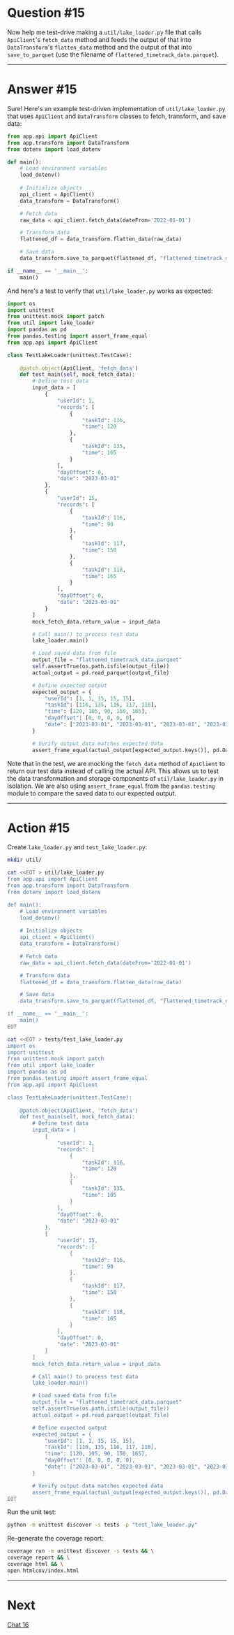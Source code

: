 # Question #15

Now help me test-drive making a `util/lake_loader.py` file that calls `ApiClient`'s `fetch_data` method and feeds the output of that into  `DataTransform`'s `flatten_data` method and the output of that into `save_to_parquet` (use the filename of `flattened_timetrack_data.parquet`).

---

# Answer #15

Sure! Here's an example test-driven implementation of `util/lake_loader.py` that uses `ApiClient` and `DataTransform` classes to fetch, transform, and save data:

```python
from app.api import ApiClient
from app.transform import DataTransform
from dotenv import load_dotenv

def main():
    # Load environment variables
    load_dotenv()
    
    # Initialize objects
    api_client = ApiClient()
    data_transform = DataTransform()

    # Fetch data
    raw_data = api_client.fetch_data(dateFrom='2022-01-01')

    # Transform data
    flattened_df = data_transform.flatten_data(raw_data)

    # Save data
    data_transform.save_to_parquet(flattened_df, "flattened_timetrack_data.parquet")

if __name__ == '__main__':
    main()
```


And here's a test to verify that `util/lake_loader.py` works as expected:

```python
import os
import unittest
from unittest.mock import patch
from util import lake_loader
import pandas as pd
from pandas.testing import assert_frame_equal
from app.api import ApiClient

class TestLakeLoader(unittest.TestCase):
    
    @patch.object(ApiClient, 'fetch_data')
    def test_main(self, mock_fetch_data):
        # Define test data
        input_data = [
            {
                "userId": 1,
                "records": [
                    {
                        "taskId": 116,
                        "time": 120
                    },
                    {
                        "taskId": 135,
                        "time": 105
                    }
                ],
                "dayOffset": 0,
                "date": "2023-03-01"
            },
            {
                "userId": 15,
                "records": [
                    {
                        "taskId": 116,
                        "time": 90
                    },
                    {
                        "taskId": 117,
                        "time": 150
                    },
                    {
                        "taskId": 118,
                        "time": 165
                    }
                ],
                "dayOffset": 0,
                "date": "2023-03-01"
            }
        ]
        mock_fetch_data.return_value = input_data

        # Call main() to process test data
        lake_loader.main()

        # Load saved data from file
        output_file = "flattened_timetrack_data.parquet"
        self.assertTrue(os.path.isfile(output_file))
        actual_output = pd.read_parquet(output_file)

        # Define expected output
        expected_output = {
            "userId": [1, 1, 15, 15, 15],
            "taskId": [116, 135, 116, 117, 118],
            "time": [120, 105, 90, 150, 165],
            "dayOffset": [0, 0, 0, 0, 0],
            "date": ["2023-03-01", "2023-03-01", "2023-03-01", "2023-03-01", "2023-03-01"]
        }

        # Verify output data matches expected data
        assert_frame_equal(actual_output[expected_output.keys()], pd.DataFrame(expected_output), check_dtype=False)
```

Note that in the test, we are mocking the `fetch_data` method of `ApiClient` to return our test data instead of calling the actual API. This allows us to test the data transformation and storage components of `util/lake_loader.py` in isolation. We are also using `assert_frame_equal` from the `pandas.testing` module to compare the saved data to our expected output.


---

# Action #15

Create `lake_loader.py` and `test_lake_loader.py`:

```bash
mkdir util/

cat <<EOT > util/lake_loader.py
from app.api import ApiClient
from app.transform import DataTransform
from dotenv import load_dotenv

def main():
    # Load environment variables
    load_dotenv()
    
    # Initialize objects
    api_client = ApiClient()
    data_transform = DataTransform()

    # Fetch data
    raw_data = api_client.fetch_data(dateFrom='2022-01-01')

    # Transform data
    flattened_df = data_transform.flatten_data(raw_data)

    # Save data
    data_transform.save_to_parquet(flattened_df, "flattened_timetrack_data.parquet")

if __name__ == '__main__':
    main()
EOT

cat <<EOT > tests/test_lake_loader.py
import os
import unittest
from unittest.mock import patch
from util import lake_loader
import pandas as pd
from pandas.testing import assert_frame_equal
from app.api import ApiClient

class TestLakeLoader(unittest.TestCase):
    
    @patch.object(ApiClient, 'fetch_data')
    def test_main(self, mock_fetch_data):
        # Define test data
        input_data = [
            {
                "userId": 1,
                "records": [
                    {
                        "taskId": 116,
                        "time": 120
                    },
                    {
                        "taskId": 135,
                        "time": 105
                    }
                ],
                "dayOffset": 0,
                "date": "2023-03-01"
            },
            {
                "userId": 15,
                "records": [
                    {
                        "taskId": 116,
                        "time": 90
                    },
                    {
                        "taskId": 117,
                        "time": 150
                    },
                    {
                        "taskId": 118,
                        "time": 165
                    }
                ],
                "dayOffset": 0,
                "date": "2023-03-01"
            }
        ]
        mock_fetch_data.return_value = input_data

        # Call main() to process test data
        lake_loader.main()

        # Load saved data from file
        output_file = "flattened_timetrack_data.parquet"
        self.assertTrue(os.path.isfile(output_file))
        actual_output = pd.read_parquet(output_file)

        # Define expected output
        expected_output = {
            "userId": [1, 1, 15, 15, 15],
            "taskId": [116, 135, 116, 117, 118],
            "time": [120, 105, 90, 150, 165],
            "dayOffset": [0, 0, 0, 0, 0],
            "date": ["2023-03-01", "2023-03-01", "2023-03-01", "2023-03-01", "2023-03-01"]
        }

        # Verify output data matches expected data
        assert_frame_equal(actual_output[expected_output.keys()], pd.DataFrame(expected_output), check_dtype=False)
EOT

```

Run the unit test:

```bash
python -m unittest discover -s tests -p "test_lake_loader.py"
```

Re-generate the coverage report:

```bash
coverage run -m unittest discover -s tests && \
coverage report && \
coverage html && \
open htmlcov/index.html
```

---

# Next

[Chat 16](16.md)
